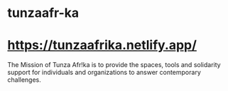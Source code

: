 # tunzaafr-ka
# https://tunzaafrika.netlify.app/

The Mission of Tunza Afr!ka is to provide the spaces, tools and solidarity support for individuals and organizations to answer contemporary challenges.

